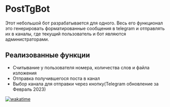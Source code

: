 # PostTgBot
Этот небольшой бот разрабатывается для одного. 
Весь его функционал это генерировать форматированные сообщения в telegram и отправлять их в каналы, где текущий пользователь и бот являются администраторами.
## Реализованные функции
 - Считывание у пользователя номера, количества слов и файла изложения
 - Отправка получившегося поста в канал
 - Выбор канала для отправки через кнопку(Telegram обновление за Февраль 2023)
 

[![wakatime](https://wakatime.com/badge/github/Zeusina/PostTgBot.svg)](https://wakatime.com/badge/github/Zeusina/PostTgBot)
